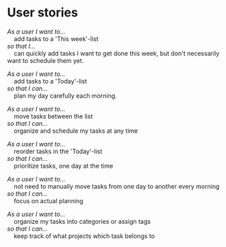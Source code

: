 # User stories

_As a user I want to..._  
&nbsp;&nbsp;&nbsp;&nbsp;add tasks to a 'This week'-list  
_so that I..._  
&nbsp;&nbsp;&nbsp;&nbsp;can quickly add tasks I want to get done this week, but don't necessarily want to schedule them yet.

_As a user I want to..._  
&nbsp;&nbsp;&nbsp;&nbsp;add tasks to a 'Today'-list  
_so that I can..._  
&nbsp;&nbsp;&nbsp;&nbsp;plan my day carefully each morning.

_As a user I want to..._  
&nbsp;&nbsp;&nbsp;&nbsp;move tasks between the list  
_so that I can..._  
&nbsp;&nbsp;&nbsp;&nbsp;organize and schedule my tasks at any time

_As a user I want to..._  
&nbsp;&nbsp;&nbsp;&nbsp;reorder tasks in the 'Today'-list  
_so that I can..._  
&nbsp;&nbsp;&nbsp;&nbsp;prioritize tasks, one day at the time

_As a user I want to..._  
&nbsp;&nbsp;&nbsp;&nbsp;not need to manually move tasks from one day to another every morning  
_so that I can..._  
&nbsp;&nbsp;&nbsp;&nbsp;focus on actual planning

_As a user I want to..._  
&nbsp;&nbsp;&nbsp;&nbsp;organize my tasks into categories or assign tags  
_so that I can..._  
&nbsp;&nbsp;&nbsp;&nbsp;keep track of what projects which task belongs to

